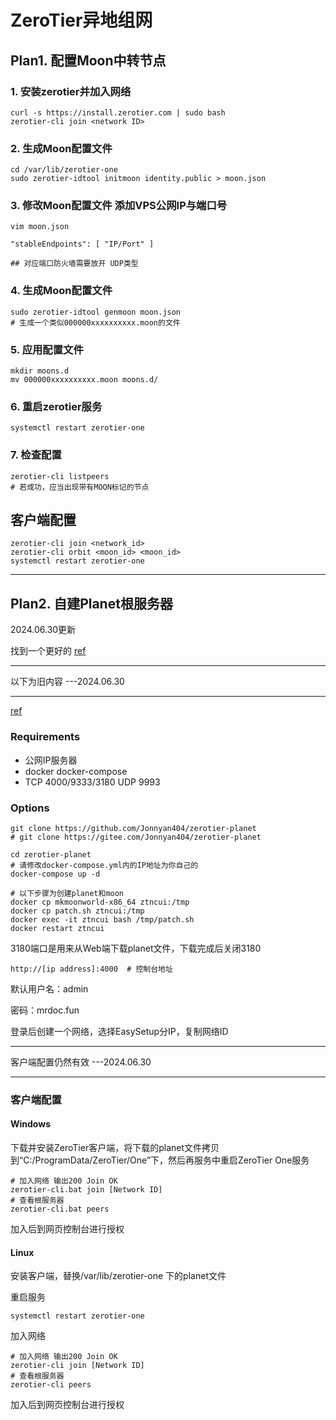 # ZeroTier异地组网

## Plan1. 配置Moon中转节点

### 1. 安装zerotier并加入网络

```shell
curl -s https://install.zerotier.com | sudo bash
zerotier-cli join <network ID>
```

### 2. 生成Moon配置文件

```shell
cd /var/lib/zerotier-one
sudo zerotier-idtool initmoon identity.public > moon.json
```

### 3. 修改Moon配置文件 添加VPS公网IP与端口号

```shell
vim moon.json

"stableEndpoints": [ "IP/Port" ]

## 对应端口防火墙需要放开 UDP类型
```

### 4. 生成Moon配置文件

```shell
sudo zerotier-idtool genmoon moon.json 
# 生成一个类似000000xxxxxxxxxx.moon的文件
```

### 5. 应用配置文件

```shell
mkdir moons.d
mv 000000xxxxxxxxxx.moon moons.d/
```

### 6. 重启zerotier服务

```shell
systemctl restart zerotier-one
```

### 7. 检查配置

```shell
zerotier-cli listpeers
# 若成功，应当出现带有MOON标记的节点
```

## 客户端配置

```shell
zerotier-cli join <network_id>
zerotier-cli orbit <moon_id> <moon_id>
systemctl restart zerotier-one
```

---

## Plan2. 自建Planet根服务器

2024.06.30更新

找到一个更好的  [ref](https://github.com/xubiaolin/docker-zerotier-planet)

---

以下为旧内容 ---2024.06.30

---

[ref](https://github.com/Jonnyan404/zerotier-planet)

### Requirements

- 公网IP服务器
- docker  docker-compose
- TCP 4000/9333/3180  UDP 9993

### Options

```shell
git clone https://github.com/Jonnyan404/zerotier-planet
# git clone https://gitee.com/Jonnyan404/zerotier-planet

cd zerotier-planet
# 请修改docker-compose.yml内的IP地址为你自己的
docker-compose up -d

# 以下步骤为创建planet和moon
docker cp mkmoonworld-x86_64 ztncui:/tmp
docker cp patch.sh ztncui:/tmp
docker exec -it ztncui bash /tmp/patch.sh
docker restart ztncui
```

3180端口是用来从Web端下载planet文件，下载完成后关闭3180

```http
http://[ip address]:4000  # 控制台地址
```

默认用户名：admin

密码：mrdoc.fun

登录后创建一个网络，选择EasySetup分IP，复制网络ID



---

客户端配置仍然有效 ---2024.06.30

---

### 客户端配置

#### Windows

下载并安装ZeroTier客户端，将下载的planet文件拷贝到“C:/ProgramData/ZeroTier/One”下，然后再服务中重启ZeroTier One服务

```shell
# 加入网络 输出200 Join OK
zerotier-cli.bat join [Network ID]
# 查看根服务器
zerotier-cli.bat peers
```

加入后到网页控制台进行授权

#### Linux 

安装客户端，替换/var/lib/zerotier-one 下的planet文件

重启服务

``` shell
systemctl restart zerotier-one
```

加入网络

```shell
# 加入网络 输出200 Join OK
zerotier-cli join [Network ID]
# 查看根服务器
zerotier-cli peers
```

加入后到网页控制台进行授权
